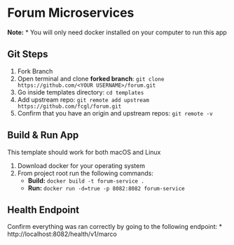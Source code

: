 # Forum Microservices

**Note:** 
    * You will only need docker installed on your computer to run this app

## Git Steps
1. Fork Branch
2. Open terminal and clone **forked branch**: `git clone https://github.com/<YOUR USERNAME>/forum.git`
3. Go inside templates directory: `cd templates`
3. Add upstream repo: `git remote add upstream https://github.com/fcgl/forum.git`
4. Confirm that you have an origin and upstream repos: `git remote -v`

## Build & Run App

This template should work for both macOS and Linux

1. Download docker for your operating system
2. From project root run the following commands:
    * **Build:** `docker build -t forum-service .`
    * **Run:** `docker run -d=true -p 8082:8082 forum-service`

## Health Endpoint

Confirm everything was ran correctly by going to the following endpoint: 
    * http://localhost:8082/health/v1/marco

